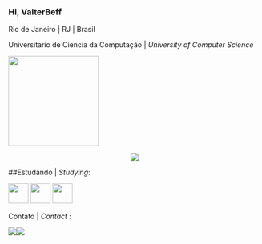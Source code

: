 ### Hi, **ValterBeff**

Rio de Janeiro | RJ | Brasil

Universitario de Ciencia da Computação | *University of Computer Science*

<img loading="lazy" height="180em" src="https://github-readme-stats.vercel.app/api/top-langs/?valterbeff&layout=compact&langs_count=7&theme=dracula"/>
<p align="center"> <img src="https://github-readme-stats.vercel.app/api?username=valterbeff&count_private=true&show_icons=true&theme=radical" /> </p>

##Estudando | *Studying*:

<img loading="lazy" src="https://cdn.jsdelivr.net/gh/devicons/devicon@latest/icons/html5/html5-original.svg" width="40" height="40"/> <img loading="lazy" src="https://cdn.jsdelivr.net/gh/devicons/devicon@latest/icons/css3/css3-original.svg" width="40" height="40"/> <img loading="lazy" src="https://cdn.jsdelivr.net/gh/devicons/devicon@latest/icons/git/git-original.svg" width="40" height="40"/>

Contato | *Contact* :

<a href="https://instagram.com/valter.beff" target="_blank"><img loading="lazy" src="https://img.shields.io/badge/-Instagram-%23E4405F?style=for-the-badge&logo=instagram&logoColor=white" target="_blank"></a><a href="https://www.linkedin.com/in/valtebeff-7050321b9" target="_blank"><img loading="lazy" src="https://img.shields.io/badge/-LinkedIn-%230077B5?style=for-the-badge&logo=linkedin&logoColor=white" target="_blank"></a>   
